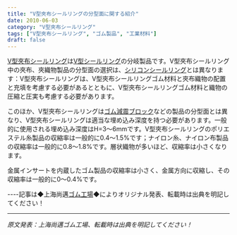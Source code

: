 ```yaml
---
title: "V型夾布シールリングの分型面に関する紹介"
date: 2010-06-03
category: "V型夾布シールリング"
tags: ["V型夾布シールリング", "ゴム製品", "工業材料"]
draft: false
---
```


[V型夾布シールリング](http://www.smpolymer.com/vxingjiabumifengquan/)は[V型シールリング](http://www.smpolymer.com/)の分岐製品です。V型夾布シールリング中の夾布、夾織物製品の分型面の選択は、[シリコンシールリング](http://www.smpolymer.com/)とは異なります：V型夾布シールリングは、V型夾布シールリングゴム材料と夾布織物の配置と充填を考慮する必要があるとともに、V型夾布シールリングゴム材料と織物の圧縮と圧実も考慮する必要があります。

このほか、V型夾布シールリングは[ゴム減震ブロック](http://www.smpolymer.com/)などの製品の分型面とは異なり、V型夾布シールリングは適当な埋め込み深度を持つ必要があります。一般的に使用される埋め込み深度はH=3～6mmです。V型夾布シールリングのポリエステル糸製品の収縮率は一般的に0.4～1.5%です；ナイロン糸、ナイロン布製品の収縮率は一般的に0.8～1.8%です。層状織物が多いほど、収縮率は小さくなります。

金属インサートを内蔵したゴム製品の収縮率は小さく、金属方向に収縮し、その収縮率は一般的に0～0.4%です。

----記事は◆上海尚邁[ゴム工場](http://www.smpolymer.com/)◆によりオリジナル発表、転載時は出典を明記してください！

---

*原文発表：上海尚邁ゴム工場、転載時は出典を明記してください！*
